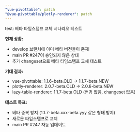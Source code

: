 ```yaml
---
"vue-pivottable": patch
"@vue-pivottable/plotly-renderer": patch
---
```


test: 베타 타임스탬프 교체 시나리오 테스트

**현재 상황:**
- develop 브랜치에 이미 베타 버전들이 존재
- main PR #247이 승인되지 않은 상태
- 추가 changeset으로 베타 타임스탬프 교체 테스트

**기대 결과:**
- vue-pivottable: 1.1.6-beta.OLD → 1.1.7-beta.NEW
- plotly-renderer: 2.0.7-beta.OLD → 2.0.8-beta.NEW
- lazy-table-renderer: 1.1.7-beta.OLD (변경 없음, changeset 없음)

**테스트 목표:**
- 베타 중복 방지 (1.1.7-beta.xxx-beta.yyy 같은 형태 방지)
- 새로운 타임스탬프로 교체
- main PR #247 자동 업데이트
